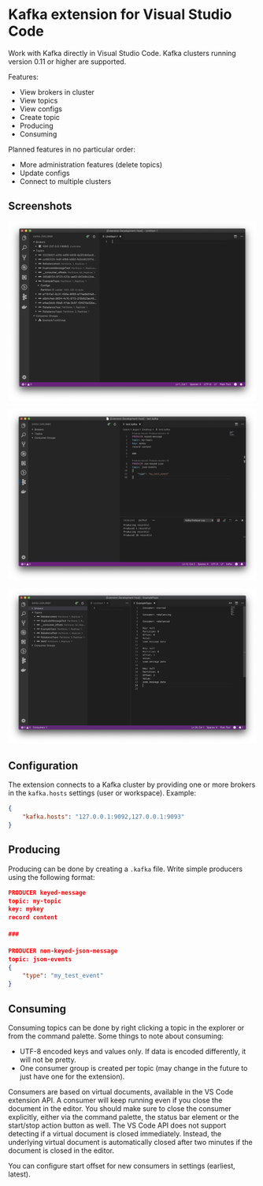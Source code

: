 # Kafka extension for Visual Studio Code
Work with Kafka directly in Visual Studio Code. Kafka clusters running version 0.11 or higher are supported.

Features:
- View brokers in cluster
- View topics
- View configs
- Create topic
- Producing
- Consuming

Planned features in no particular order:
- More administration features (delete topics)
- Update configs
- Connect to multiple clusters

## Screenshots
![Screenshot-1](assets/screen-1.png)

![Screenshot-2](assets/screen-2.png)

![Screenshot-3](assets/screen-3.png)

## Configuration
The extension connects to a Kafka cluster by providing one or more brokers in the `kafka.hosts` settings (user or workspace).
Example:

```json
{
    "kafka.hosts": "127.0.0.1:9092,127.0.0.1:9093"
}
```

## Producing
Producing can be done by creating a `.kafka` file. Write simple producers using the following format:

```json
PRODUCER keyed-message
topic: my-topic
key: mykey
record content

###

PRODUCER non-keyed-json-message
topic: json-events
{
    "type": "my_test_event"
}
```

## Consuming
Consuming topics can be done by right clicking a topic in the explorer or from the command palette.  Some things to note about consuming:

* UTF-8 encoded keys and values only. If data is encoded differently, it will not be pretty.
* One consumer group is created per topic (may change in the future to just have one for the extension).

Consumers are based on virtual documents, available in the VS Code extension API. A consumer will keep running even if you close the document in the editor. You should make sure to close the consumer explicitly, either via the command palette, the status bar element or the start/stop action button as well. The VS Code API does not support detecting if a virtual document is closed immediately. Instead, the underlying virtual document is automatically closed after two minutes if the document is closed in the editor.

You can configure start offset for new consumers in settings (earliest, latest).
